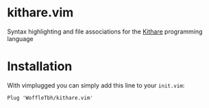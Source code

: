 # kithare.vim
Syntax highlighting and file associations for the [Kithare](https://github.com/Kithare/Kithare) programming language
# Installation
With vimplugged you can simply add this line to your `init.vim`:
```vim
Plug 'WoffleTbh/kithare.vim'
```
